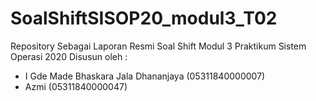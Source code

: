 # SoalShiftSISOP20_modul3_T02
Repository Sebagai Laporan Resmi Soal Shift Modul 3 Praktikum Sistem Operasi 2020
Disusun oleh :
- I Gde Made Bhaskara Jala Dhananjaya (05311840000007)
- Azmi (05311840000047)
